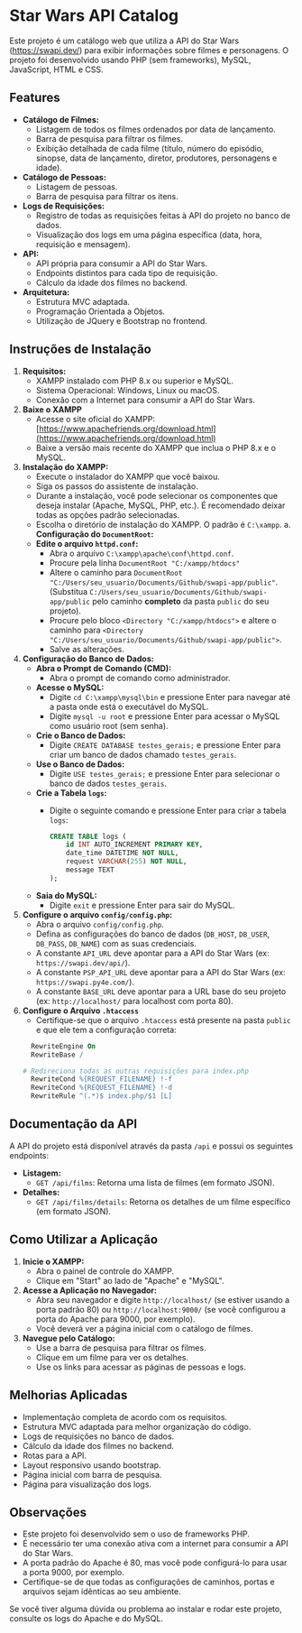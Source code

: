 # Star Wars API Catalog

Este projeto é um catálogo web que utiliza a API do Star Wars (https://swapi.dev/) para exibir informações sobre filmes e personagens. O projeto foi desenvolvido usando PHP (sem frameworks), MySQL, JavaScript, HTML e CSS.

## Features

*   **Catálogo de Filmes:**
    *   Listagem de todos os filmes ordenados por data de lançamento.
    *   Barra de pesquisa para filtrar os filmes.
    *   Exibição detalhada de cada filme (título, número do episódio, sinopse, data de lançamento, diretor, produtores, personagens e idade).
*   **Catálogo de Pessoas:**
    *   Listagem de pessoas.
    *   Barra de pesquisa para filtrar os itens.
*   **Logs de Requisições:**
    *   Registro de todas as requisições feitas à API do projeto no banco de dados.
    *   Visualização dos logs em uma página específica (data, hora, requisição e mensagem).
*   **API:**
    *   API própria para consumir a API do Star Wars.
    *   Endpoints distintos para cada tipo de requisição.
    *   Cálculo da idade dos filmes no backend.
*   **Arquitetura:**
    *   Estrutura MVC adaptada.
    *   Programação Orientada a Objetos.
    *   Utilização de JQuery e Bootstrap no frontend.

## Instruções de Instalação

1.  **Requisitos:**
    *   XAMPP instalado com PHP 8.x ou superior e MySQL.
    *   Sistema Operacional: Windows, Linux ou macOS.
    *   Conexão com a Internet para consumir a API do Star Wars.
2. **Baixe o XAMPP**
    *   Acesse o site oficial do XAMPP: [https://www.apachefriends.org/download.html](https://www.apachefriends.org/download.html)
    *   Baixe a versão mais recente do XAMPP que inclua o PHP 8.x e o MySQL.
3.  **Instalação do XAMPP:**
    *   Execute o instalador do XAMPP que você baixou.
    *   Siga os passos do assistente de instalação.
    *   Durante a instalação, você pode selecionar os componentes que deseja instalar (Apache, MySQL, PHP, etc.). É recomendado deixar todas as opções padrão selecionadas.
    *   Escolha o diretório de instalação do XAMPP. O padrão é `C:\xampp`.
   a. **Configuração do `DocumentRoot`:**
      *   **Edite o arquivo `httpd.conf`:**
           *   Abra o arquivo `C:\xampp\apache\conf\httpd.conf`.
           *   Procure pela linha `DocumentRoot "C:/xampp/htdocs"`
           *   Altere o caminho para `DocumentRoot "C:/Users/seu_usuario/Documents/Github/swapi-app/public"`. (Substitua `C:/Users/seu_usuario/Documents/Github/swapi-app/public` pelo caminho **completo** da pasta `public` do seu projeto).
           *   Procure pelo bloco `<Directory "C:/xampp/htdocs">` e altere o caminho para `<Directory "C:/Users/seu_usuario/Documents/Github/swapi-app/public">`.
           *   Salve as alterações.
4.  **Configuração do Banco de Dados:**
    *  **Abra o Prompt de Comando (CMD):**
        *  Abra o prompt de comando como administrador.
    *  **Acesse o MySQL:**
        *  Digite `cd C:\xampp\mysql\bin` e pressione Enter para navegar até a pasta onde está o executável do MySQL.
        *  Digite `mysql -u root` e pressione Enter para acessar o MySQL como usuário root (sem senha).
    *  **Crie o Banco de Dados:**
        *  Digite `CREATE DATABASE testes_gerais;` e pressione Enter para criar um banco de dados chamado `testes_gerais`.
    *  **Use o Banco de Dados:**
        *  Digite `USE testes_gerais;` e pressione Enter para selecionar o banco de dados `testes_gerais`.
    *  **Crie a Tabela `logs`:**
        *  Digite o seguinte comando e pressione Enter para criar a tabela `logs`:

            ```sql
            CREATE TABLE logs (
                id INT AUTO_INCREMENT PRIMARY KEY,
                date_time DATETIME NOT NULL,
                request VARCHAR(255) NOT NULL,
                message TEXT
            );
            ```
    *  **Saia do MySQL:**
        *  Digite `exit` e pressione Enter para sair do MySQL.
6.  **Configure o arquivo `config/config.php`:**
    *   Abra o arquivo `config/config.php`.
    *   Defina as configurações do banco de dados (`DB_HOST`, `DB_USER`, `DB_PASS`, `DB_NAME`) com as suas credenciais.
    *   A constante `API_URL` deve apontar para a API do Star Wars (ex: `https://swapi.dev/api/`).
    *   A constante `PSP_API_URL` deve apontar para a API do Star Wars (ex: `https://swapi.py4e.com/`).
    *   A constante `BASE_URL` deve apontar para a URL base do seu projeto (ex: `http://localhost/` para localhost com porta 80).
7. **Configure o Arquivo `.htaccess`**
    * Certifique-se que o arquivo `.htaccess` está presente na pasta `public` e que ele tem a configuração correta:
    ```apache
      RewriteEngine On
      RewriteBase /

    # Redireciona todas as outras requisições para index.php
      RewriteCond %{REQUEST_FILENAME} !-f
      RewriteCond %{REQUEST_FILENAME} !-d
      RewriteRule ^(.*)$ index.php/$1 [L]
    ```

## Documentação da API

A API do projeto está disponível através da pasta `/api` e possui os seguintes endpoints:

*   **Listagem:**
    *   `GET /api/films`: Retorna uma lista de filmes (em formato JSON).
*   **Detalhes:**
    *   `GET /api/films/details`: Retorna os detalhes de um filme específico (em formato JSON).

## Como Utilizar a Aplicação

1.  **Inicie o XAMPP:**
    *   Abra o painel de controle do XAMPP.
    *   Clique em "Start" ao lado de "Apache" e "MySQL".
2.  **Acesse a Aplicação no Navegador:**
    *   Abra seu navegador e digite `http://localhost/` (se estiver usando a porta padrão 80) ou `http://localhost:9000/` (se você configurou a porta do Apache para 9000, por exemplo).
    *   Você deverá ver a página inicial com o catálogo de filmes.
3.  **Navegue pelo Catálogo:**
    *   Use a barra de pesquisa para filtrar os filmes.
    *   Clique em um filme para ver os detalhes.
    *   Use os links para acessar as páginas de pessoas e logs.

## Melhorias Aplicadas

*   Implementação completa de acordo com os requisitos.
*   Estrutura MVC adaptada para melhor organização do código.
*   Logs de requisições no banco de dados.
*   Cálculo da idade dos filmes no backend.
*   Rotas para a API.
*   Layout responsivo usando bootstrap.
*   Página inicial com barra de pesquisa.
*   Página para visualização dos logs.

## Observações

*   Este projeto foi desenvolvido sem o uso de frameworks PHP.
*   É necessário ter uma conexão ativa com a internet para consumir a API do Star Wars.
*   A porta padrão do Apache é 80, mas você pode configurá-lo para usar a porta 9000, por exemplo.
*   Certifique-se de que todas as configurações de caminhos, portas e arquivos sejam idênticas ao seu ambiente.

Se você tiver alguma dúvida ou problema ao instalar e rodar este projeto, consulte os logs do Apache e do MySQL.